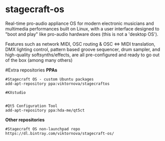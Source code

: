 stagecraft-os
=============

Real-time pro-audio appliance OS for modern electronic musicians and multimedia performances built on Linux, with a user interface designed to "boot and play" like pro-audio hardware does (this is not a 'desktop OS').

Features such as network MIDI, OSC routing & OSC <=> MIDI translation, DMX lighting control, pattern based groove sequencer, drum sampler, and high-quality softsynths/effects, are all pre-configured and ready to go out of the box (among many others)

#Extra repositories
**PPAs**
````
#Stagecraft OS - custom Ubuntu packages
add-apt-repository ppa:viktornova/stagecraftos

#KXstudio


#Qt5 Configuration Tool
add-apt-repository ppa:hda-me/qt5ct
````

**Other repositories**
````
#Stagecraft OS non-launchpad repo
https://dl.bintray.com/viktornova/stagecraft-os/
````

